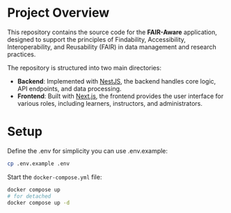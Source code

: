 # Project Overview

This repository contains the source code for the **FAIR-Aware** application, designed to support the principles of Findability, Accessibility, Interoperability, and Reusability (FAIR) in data management and research practices.

The repository is structured into two main directories:

- **Backend**: Implemented with [NestJS](https://nestjs.com/), the backend handles core logic, API endpoints, and data processing.
- **Frontend**: Built with [Next.js](https://nextjs.org/), the frontend provides the user interface for various roles, including learners, instructors, and administrators.

# Setup
Define the .env for simplicity you can use .env.example:
```bash
cp .env.example .env
```

Start the `docker-compose.yml` file:
```bash
docker compose up
# for detached
docker compose up -d
```
